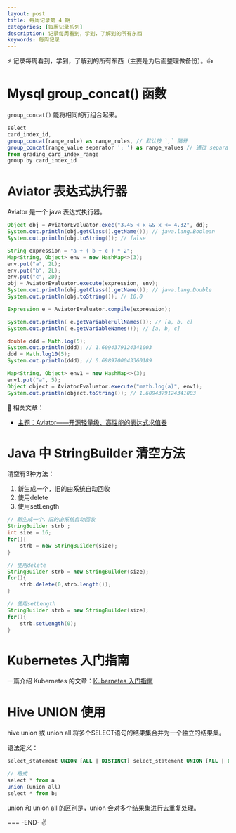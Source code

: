 ```yaml
---
layout: post
title: 每周记录第 4 期
categories: [每周记录系列]
description: 记录每周看到，学到，了解到的所有东西
keywords: 每周记录
---
```


:zap: 记录每周看到，学到，了解到的所有东西（主要是为后面整理做备份）。:thumbsup:

# Mysql group_concat() 函数

`group_concat()` 能将相同的行组合起来。

```js
select
card_index_id,
group_concat(range_rule) as range_rules, // 默认按 `,` 隔开
group_concat(range_value separator '; ') as range_values // 通过 separator '; ' 指定分隔符
from grading_card_index_range
group by card_index_id
```

# Aviator 表达式执行器

Aviator 是一个 java 表达式执行器。

```java
Object obj = AviatorEvaluator.exec("3.45 < x && x <= 4.32", dd);
System.out.println(obj.getClass().getName()); // java.lang.Boolean
System.out.println(obj.toString()); // false

String expression = "a + ( b + c ) * 2";
Map<String, Object> env = new HashMap<>(3);
env.put("a", 2L);
env.put("b", 2L);
env.put("c", 2D);
obj = AviatorEvaluator.execute(expression, env);
System.out.println(obj.getClass().getName()); // java.lang.Double
System.out.println(obj.toString()); // 10.0

Expression e = AviatorEvaluator.compile(expression);

System.out.println( e.getVariableFullNames()); // [a, b, c]
System.out.println( e.getVariableNames()); // [a, b, c]

double ddd = Math.log(5);
System.out.println(ddd); // 1.6094379124341003
ddd = Math.log10(5);
System.out.println(ddd); // 0.6989700043360189

Map<String, Object> env1 = new HashMap<>(3);
env1.put("a", 5);
Object object = AviatorEvaluator.execute("math.log(a)", env1);
System.out.println(object.toString()); // 1.6094379124341003
```

:beer: 相关文章：

* [主题：Aviator——开源轻量级、高性能的表达式求值器](http://www.iteye.com/topic/701496)

# Java 中 StringBuilder 清空方法

清空有3种方法：

1. 新生成一个，旧的由系统自动回收
2. 使用delete
3. 使用setLength

```java
// 新生成一个，旧的由系统自动回收
StringBuilder strb ;
int size = 16;
for(){
    strb = new StringBuilder(size);
}

// 使用delete
StringBuilder strb = new StringBuilder(size);
for(){
    strb.delete(0,strb.length());
}

// 使用setLength
StringBuilder strb = new StringBuilder(size);
for(){
    strb.setLength(0);
}

```

# Kubernetes 入门指南

一篇介绍 Kubernetes 的文章：[Kubernetes 入门指南](http://senlinzhan.github.io/2017/11/27/k8s/)

# Hive UNION 使用

hive union 或 union all 将多个SELECT语句的结果集合并为一个独立的结果集。

语法定义：

```sql
select_statement UNION [ALL | DISTINCT] select_statement UNION [ALL | DISTINCT] select_statement ...
```

```js
// 格式
select * from a
union (union all)
select * from b;
```

union 和 union all 的区别是，union 会对多个结果集进行去重复处理。

===
-END- :v: